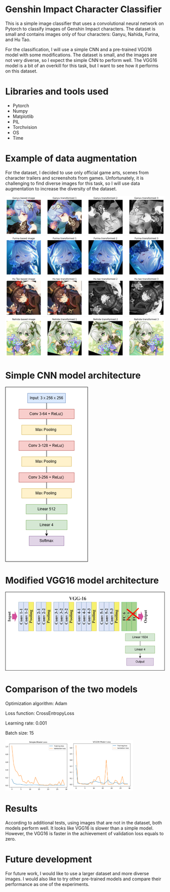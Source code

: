 # Genshin Impact Character Classifier

This is a simple image classifier that uses a convolutional neural network on Pytorch to classify images of Genshin
Impact characters. The dataset is small and contains images only of four characters: Ganyu, Nahida, Furina, and Hu Tao.

For the classification, I will use a simple CNN and a pre-trained VGG16 model with some modifications. The dataset is
small, and the images are not very diverse, so I expect the simple CNN to perform well. The VGG16 model is a bit of an
overkill for this task, but I want to see how it performs on this dataset.

# Libraries and tools used

- Pytorch
- Numpy
- Matplotlib
- PIL
- Torchvision
- OS
- Time

# Example of data augmentation

For the dataset, I decided to use only official game arts, scenes from character trailers and screenshots from games.
Unfortunately, it is challenging to find diverse images for this task, so I will use data augmentation to increase the
diversity of the dataset.

![Data augmentation example](./images/transformed_images.png)
![Data augmentation example](./images/transformed_images_1.png)
![Data augmentation example](./images/transformed_images_2.png)
![Data augmentation example](./images/transformed_images_3.png)

# Simple CNN model architecture

![Data augmentation model](./images/simple_model.png)

# Modified VGG16 model architecture

![Data augmentation model](./images/vgg_model.png)

# Comparison of the two models

Optimization algorithm: Adam

Loss function: CrossEntropyLoss

Learning rate: 0.001

Batch size: 15

<div style="display: flex;">
  <img src="./images/simple_model_loss.png" alt="Simple Model Loss" width="40%">
  <img src="./images/vgg_model_loss.png" alt="VGG Model Loss" width="40%">
</div>


# Results

According to additional tests, using images that are not in the dataset, both models perform well. It looks like VGG16
is slower than a simple model. However, the
VGG16 is faster in the achievement of validation loss equals to zero.

# Future development

For future work, I would like to use a larger dataset and more diverse images. I would also like to try other
pre-trained models and
compare their performance as one of the experiments.

